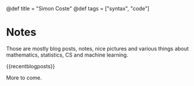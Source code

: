 @def title = "Simon Coste"
@def tags = ["syntax", "code"]

# Notes

Those are mostly blog posts, notes, nice pictures and various things about mathematics, statistics, CS and machine learning.  

{{recentblogposts}}


More to come. 